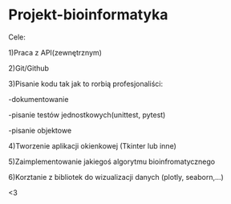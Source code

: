 # Projekt-bioinformatyka

Cele:

1)Praca z API(zewnętrznym)

2)Git/Github


3)Pisanie kodu tak jak to rorbią profesjonaliści:


  -dokumentowanie
  
  -pisanie testów jednostkowych(unittest, pytest)
  
  -pisanie objektowe

  
4)Tworzenie aplikacji okienkowej (Tkinter lub inne)


5)Zaimplementowanie jakiegoś algorytmu bioinfromatycznego 


6)Korztanie z bibliotek do wizualizacji danych (plotly, seaborn,...)


<3
